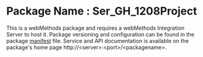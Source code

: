 # Package Name : Ser_GH_1208Project
This is a webMethods package and requires a webMethods Integration Server to host it. Package versioning and configuration can be found in the package [manifest](./Ser_GH_1208Project/manifest.v3) file. Service and API documentation is available on the package's home page http://&lt;server&gt;:&lt;port&gt;/&lt;packagename>.